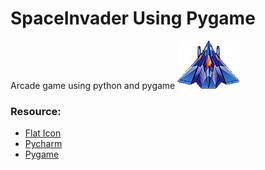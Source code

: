 # SpaceInvader Using Pygame
Arcade game using python and pygame
 <img src="images/space2.png"> <br>
 ### Resource: <br>
 <ul><li><a href="https://www.flaticon.com">Flat Icon</a></li>
 <li><a href="https://www.jetbrains.com/pycharm">Pycharm</a></li>
  <li><a href="https://www.pygame.org">Pygame</a></li></ul>


